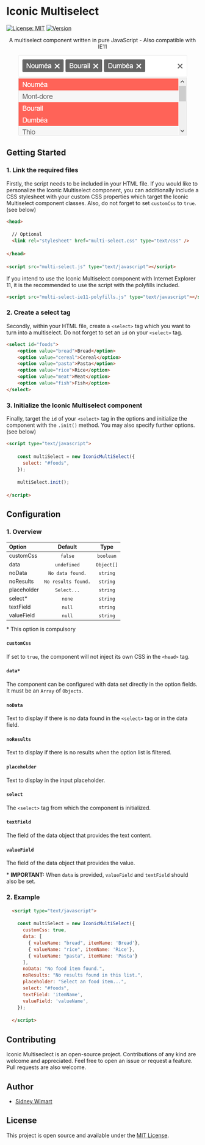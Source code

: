 # Iconic Multiselect

[![License: MIT](https://img.shields.io/badge/License-MIT-blue.svg)](https://opensource.org/licenses/MIT) [![Version](https://img.shields.io/github/package-json/v/sidneywm/iconic-multiselect)](https://github.com/sidneywm/iconic-multiselect)

<p align="center">A multiselect component written in pure JavaScript - Also compatible with IE11</p>

<p align="center">
  <img src="./assets/iconic-multiselect.png">
</p>

## Getting Started

### 1. Link the required files

Firstly, the script needs to be included in your HTML file. If you would like to personalize the Iconic Multiselect component, you can additionally include a CSS stylesheet with your custom CSS properties which target the Iconic Multiselect component classes. Also, do not forget to set `customCss` to `true`. (see below)

```html
<head>

  // Optional 
  <link rel="stylesheet" href="multi-select.css" type="text/css" />

</head>

<script src="multi-select.js" type="text/javascript"></script>
```

If you intend to use the Iconic Multiselect component with Internet Explorer 11, it is the recommended to use the script with the polyfills included.

```html
<script src="multi-select-ie11-polyfills.js" type="text/javascript"></script>
```

### 2. Create a select tag

Secondly, within your HTML file, create a `<select>` tag which you want to turn into a multiselect. Do not forget to set an `id` on your `<select>` tag.

```html
<select id="foods">
    <option value="bread">Bread</option>
    <option value="cereal">Cereal</option>
    <option value="pasta">Pasta</option>
    <option value="rice">Rice</option>
    <option value="meat">Meat</option>
    <option value="fish">Fish</option>
</select>
```

### 3. Initialize the Iconic Multiselect component

Finally, target the `id` of your `<select>` tag in the options and initialize the component with the `.init()` method. You may also specify further options. (see below)

```html
<script type="text/javascript">

    const multiSelect = new IconicMultiSelect({
      select: "#foods",
    });

    multiSelect.init();

</script>
```
## Configuration

### 1. Overview

| Option       | Default              | Type          |
| :---         |     :---:            |     :---:     |
| customCss    | `false`              | `boolean`     |
| data         | `undefined`          | `Object[]`    |
| noData       | `No data found.`     | `string`      |
| noResults    | `No results found.`  | `string`      |
| placeholder  | `Select...`          | `string`      |
| select*      | `none`               | `string`      |
| textField    | `null`               | `string`      |
| valueField   | `null`               | `string`      |

\* This option is compulsory

#### `customCss`
If set to `true`, the component will not inject its own CSS in the `<head>` tag.

#### `data*`
The component can be configured with data set directly in the option fields. It must be an `Array` of `Objects`.

#### `noData`
Text to display if there is no data found in the `<select>` tag or in the data field.

#### `noResults`
Text to display if there is no results when the option list is filtered.

#### `placeholder`
Text to display in the input placeholder.

#### `select`
The `<select>` tag from which the component is initialized.

#### `textField`
The field of the data object that provides the text content.

#### `valueField`
The field of the data object that provides the value.

\* **IMPORTANT:** When `data` is provided, `valueField` and `textField` should also be set.

### 2. Example

```html
  <script type="text/javascript">

    const multiSelect = new IconicMultiSelect({
      customCss: true,
      data: [
        { valueName: "bread", itemName: 'Bread'}, 
        { valueName: "rice", itemName: 'Rice'}, 
        { valueName: "pasta", itemName: 'Pasta'}
      ],
      noData: "No food item found.",
      noResults: "No results found in this list.",
      placeholder: "Select an food item...",
      select: "#foods",
      textField: 'itemName',
      valueField: 'valueName',
    });

  </script>
```

## Contributing

Iconic Multiseclect is an open-source project. Contributions of any kind are welcome and appreciated. Feel free to open an issue or request a feature. Pull requests are also welcome.

## Author

- [Sidney Wimart](https://github.com/sidneywm)

## License

This project is open source and available under the [MIT License](LICENSE).
